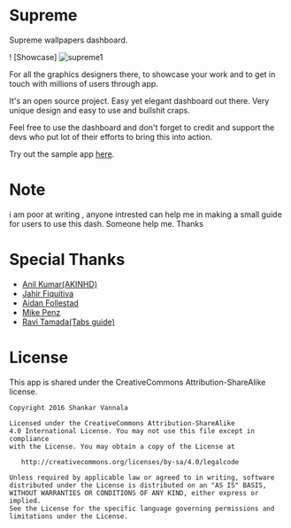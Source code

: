 # Supreme
Supreme wallpapers dashboard.

! [Showcase]
<img alt="supreme1"
       src="https://www.dropbox.com/s/5l0jgtxhzar0aih/PicsArt_02-28-09.53.53.jpg?dl=1"/>
       
       
For all the graphics designers there,  to showcase your work and to get in touch with millions of users through app.

It's an open source project.
Easy yet elegant dashboard out there.
Very unique design and easy to use and bullshit craps.

Feel free to use the dashboard and don't forget to credit and support the devs who put lot of their efforts to bring this into action.

Try out the sample app [here](https://drive.google.com/file/d/0BwWQybffuHXNb296X2RxVldQaVE/view?usp=sharing).

# Note 
i am poor at writing , anyone intrested can help me in making a small guide for users to use this dash. Someone help me.
Thanks

# Special Thanks

- [Anil Kumar(AKINHD)](https://plus.google.com/u/0/+AnilKumar-AKINHD/posts)
- [Jahir Fiquitiva](http://www.jahirfiquitiva.net/)
- [Aidan Follestad](http://www.aidanfollestad.com/)
- [Mike Penz](http://portfolio.mikepenz.com/)
- [Ravi Tamada(Tabs guide)](http://www.androidhive.info/2015/09/android-material-design-working-with-tabs/)

# License

This app is shared under the CreativeCommons Attribution-ShareAlike license.

	Copyright 2016 Shankar Vannala

	Licensed under the CreativeCommons Attribution-ShareAlike 
	4.0 International License. You may not use this file except in compliance 
	with the License. You may obtain a copy of the License at

	   http://creativecommons.org/licenses/by-sa/4.0/legalcode

	Unless required by applicable law or agreed to in writing, software
	distributed under the License is distributed on an "AS IS" BASIS,
	WITHOUT WARRANTIES OR CONDITIONS OF ANY KIND, either express or implied.
	See the License for the specific language governing permissions and
	limitations under the License.
